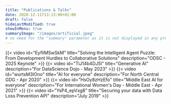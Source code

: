```yaml
---
title: "Publications & Talks"
date: 2020-12-11T13:13:00+01:00
draft: false
hideLastModified: true
showInMenu: true
summaryImage: "/images/artificial.jpeg"
# no need for the "summary" parameter as it is not displayed in any previews
---
```


{{< video id="EyfliMSwSkM" title="Solving the Intelligent Agent Puzzle: From Development Hurdles to Collaborative Solutions" description="ODSC - 2025 Keynote" >}}
{{< video id="TiJ14b4DJ5I" title="Generative AI" description="For DataScience Dojo - May 2023" >}}
{{< video id="wurtsM3IOno" title="AI for everyone" description="For North Central GDG - Apr 2020" >}}
{{< video id="HsOy8zHzEfo" title="Middle East AI for everyone" description="For International Women's Day - Middle East - Apr 2021" >}}
{{< video id="YsP4_epVxg8" title="Securing your data with Data Loss Prevention API" description="July 2019" >}}